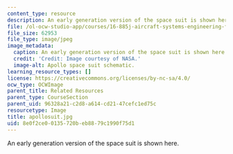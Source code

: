 ```yaml
---
content_type: resource
description: An early generation version of the space suit is shown here.
file: /ol-ocw-studio-app/courses/16-885j-aircraft-systems-engineering-fall-2005/8e0f2ce00135720beb8879c1990f75d1_apollosuit.jpg
file_size: 62953
file_type: image/jpeg
image_metadata:
  caption: An early generation version of the space suit is shown here.
  credit: 'Credit: Image courtesy of NASA.'
  image-alt: Apollo space suit schematic.
learning_resource_types: []
license: https://creativecommons.org/licenses/by-nc-sa/4.0/
ocw_type: OCWImage
parent_title: Related Resources
parent_type: CourseSection
parent_uid: 96328a21-c2d8-a614-cd21-47cefc1ed75c
resourcetype: Image
title: apollosuit.jpg
uid: 8e0f2ce0-0135-720b-eb88-79c1990f75d1
---
```

An early generation version of the space suit is shown here.